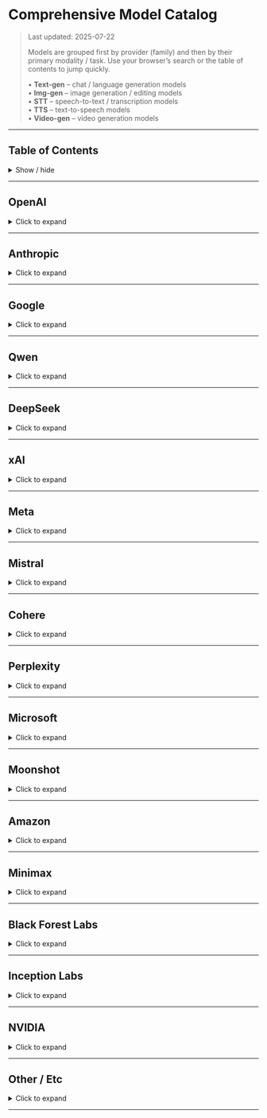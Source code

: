 # Comprehensive Model Catalog

> Last updated: 2025-07-22
>
> Models are grouped first by provider (family) and then by their primary modality / task.
> Use your browser’s search or the table of contents to jump quickly.
>
> • **Text-gen** – chat / language generation models  
> • **Img-gen** – image generation / editing models  
> • **STT** – speech-to-text / transcription models  
> • **TTS** – text-to-speech models  
> • **Video-gen** – video generation models

---

## Table of Contents
<details>
  <summary>Show / hide</summary>

- [OpenAI](#openai)
- [Anthropic](#anthropic)
- [Google](#google)
- [Qwen](#qwen)
- [DeepSeek](#deepseek)
- [xAI](#xai)
- [Meta](#meta)
- [Mistral](#mistral)
- [Cohere](#cohere)
- [Perplexity](#perplexity)
- [Microsoft](#microsoft)
- [Moonshot](#moonshot)
- [Amazon](#amazon)
- [Minimax](#minimax)
- [Black Forest Labs](#black-forest-labs)
- [Inception Labs](#inception-labs)
- [NVIDIA](#nvidia)
- [Other / Etc.](#other--etc)
</details>

---

## OpenAI
<details>
<summary>Click to expand</summary>

### Text-gen
* gpt-3.5-turbo-instruct
* gpt-3.5-turbo-0613
* gpt-3.5-turbo-16k
* gpt-4
* gpt-4-0314
* gpt-4-1106-preview
* gpt-4-turbo
* gpt-4-turbo-preview
* gpt-4o-mini-2024-07-18
* gpt-4o-mini
* gpt-4o
* gpt-4o-2024-05-13
* gpt-4o-2024-08-06
* gpt-4o-2024-11-20
* gpt-4o:extended
* gpt-4o-search-preview
* chatgpt-4o-latest
* gpt-4.1-mini
* gpt-4.1-nano
* gpt-4.1-search
* gpt-4.1
* o1-mini
* o1-mini-2024-09-12
* o1-preview
* o1-preview-2024-09-12
* o1
* o3-mini
* o3-mini-high
* o3
* o3-pro
* o3-search
* o4-mini
* o4-mini-search
* o4-mini-high
* codex-mini

### Img-gen
* gpt-image-1

### STT
* whisper-large-v3
* whisper-large-v3-turbo
* gpt-4o-mini-transcribe

### TTS
* gpt-4o-mini-audio-preview
</details>

---

## Anthropic
<details>
<summary>Click to expand</summary>

### Text-gen
* claude-2
* claude-2.0
* claude-2.0:beta
* claude-2.1
* claude-2.1:beta
* claude-2:beta
* claude-3-haiku
* claude-3-haiku:beta
* claude-3-sonnet
* claude-3.5-haiku
* claude-3.5-haiku-20241022
* claude-3.5-haiku-20241022:beta
* claude-3.5-haiku:beta
* claude-sonnet-4
* claude-sonnet-4-search
* claude-sonnet-4-thinking
* claude-sonnet-4-thinking-search
* claude-opus-4
</details>

---

## Google
<details>
<summary>Click to expand</summary>

### Text-gen
* gemma-2-9b
* gemma2-9b-it
* gemma-2-27b-it
* gemma-3-4b-it
* gemma-3n-e4b-it
* gemma-3-12b-it
* gemma-3-27b-it
* gemini-flash-1.5-8b
* gemini-flash-1.5
* gemini-1.5-pro
* gemini-2.0-flash-lite-001
* gemini-2.0-flash-001
* gemini-2.0-flash
* gemini-2.5-flash
* gemini-2.5-flash-lite-preview-06-17
* gemini-2.5-flash-preview
* gemini-2.5-flash-preview-05-20
* gemini-2.5-flash-preview-05-20:thinking
* gemini-2.5-flash-preview:thinking
* gemini-2.5-flash-thinking
* gemini-2.5-pro
* gemini-2.5-pro-exp-03-25
* gemini-2.5-pro-preview
* gemini-2.5-pro-preview-05-06
* gemini-2.5-pro-search



### Img-gen
* imagen-3
* imagen-4
</details>

---

## Qwen
<details>
<summary>Click to expand</summary>

### Text-gen
* qwen-2-72b-instruct
* Qwen2-72B-Instruct
* Qwen2-VL-72B-Instruct
* qwen-2.5-coder
* qwen-2.5-72b-instruct
* qwen-2.5-7b-instruct
* qwen-2.5-coder-32b-instruct
* qwen-2.5-vl-7b-instruct
* Qwen2.5-72B-Instruct-Turbo
* Qwen2.5-7B-Instruct-Turbo
* Qwen2.5-Coder-32B-Instruct
* qwen2.5-vl-32b-instruct
* qwen-2.5-72b
* qwen2.5-vl-72b-instruct
* qwen3-14b
* qwen3-235b-a22b
* Qwen3-235B-A22B-fp8-tput
* qwen3-30b-a3b
* qwen3-32b
* qwen3-8b
* qwen-3-235b
* qwen-3-235b-a22b
* Qwen3-Coder-480B-A35B-Instruct-FP8
* qwen-qwq-32b
* qwq-32b
* qwq-32b-preview
* qwq-32b-arliai-rpr-v1:free
* eva-qwen-2.5-32b
* eva-qwen-2.5-72b
* qwen-vl-max
* qwen-vl-plus
* qwen-max
* qwen-plus
* qwen-turbo
</details>

---

## DeepSeek
<details>
<summary>Click to expand</summary>

### Text-gen
* deepseek-prover-v2
* deepseek-chat
* deepseek-chat-v3-0324
* deepseek-v3
* deepseek-r1-distill-llama-8b
* deepseek-r1-distill-qwen-1.5b
* deepseek-r1-distill-qwen-7b
* deepseek-r1-distill-qwen-14b
* deepseek-r1-distill-qwen-32b
* deepseek-r1t-chimera:free
* r1-1776
* mai-ds-r1:free
* deepseek-r1
* deepseek-r1-search
* deepseek-r1-0528
* DeepSeek-R1-0528-tput
</details>

---

## xAI
<details>
<summary>Click to expand</summary>

### Text-gen
* grok-vision-beta
* grok-2
* grok-2-1212
* grok-2-vision-1212
* grok-3-mini
* grok-3-mini-beta
* grok-3-beta
* grok-3
</details>

---

## Meta
<details>
<summary>Click to expand</summary>

### Text-gen
* codellama-7b-instruct-solidity
* Llama-2-70b-hf
* Llama-3-8b-chat-hf
* llama-3-8b-instruct
* llama3-8b-8192
* llama3-70b-8192
* Llama-3-70b-chat-hf
* llama-3-70b-instruct
* llama-3.1-8b
* llama-3.1-8b-instant
* llama-3.1-8b-instruct
* llama-3.1-70b-instruct
* llama-3.1-405b
* llama-3.1-405b-instruct
* llama-3.2-1b
* llama-3.2-1b-instruct
* llama-3.2-3b-instruct
* Llama-3.2-3B-Instruct-Turbo
* llama-3.2-11b-vision-instruct
* Llama-3.2-11B-Vision-Instruct-Turbo
* llama-3.2-90b-vision-instruct
* Llama-3.2-90B-Vision-Instruct-Turbo
* llama-3.3-70b-versatile
* llama-3.3-70b-instruct
* Llama-3.3-70B-Instruct-Turbo
* llama-4-scout
* Llama-4-Scout-17B-16E-Instruct
* llama-4-maverick
* Llama-4-Maverick-17B-128E
* llama-4-maverick-17b-128e-instruct
* Llama-4-Maverick-17B-128E-Instruct-FP8
</details>

---

## Mistral
<details>
<summary>Click to expand</summary>

### Text-gen
* mistral-7b-instruct
* mistral-7b-instruct-v0.1
* mistral-7b-instruct-v0.2
* mistral-7b-instruct-v0.3
* mistral-large
* mistral-large-2407
* mistral-large-2411
* mistral-large-2
* mistral-medium-3
* mistral-nemo-instruct
* mistral-nemo
* mixtral-8x22b-instruct
* mixtral-8x7b-instruct
* Mixtral-8x7B-Instruct-v0.1
* nous-hermes-2-mixtral-8x7b-dpo
* dolphin-mixtral-8x22b
* ministral-3b
* ministral-8b
* pixtral-12b
* pixtral-large-2411
* codestral-2501
* devstral-small
* magistral-medium-2506
* magistral-medium-2506:thinking
* magistral-small-2506
* dolphin3.0-mistral-24b:free
* dolphin3.0-r1-mistral-24b:free
* mistral-saba
* mistral-tiny
</details>

---

## Cohere
<details>
<summary>Click to expand</summary>

### Text-gen
* command
* command-a
* command-r
* command-r-03-2024
* command-r-08-2024
* command-r-plus
* command-r-plus-04-2024
* command-r-plus-08-2024
* command-r7b-12-2024
</details>

---

## Perplexity
<details>
<summary>Click to expand</summary>

### Text-gen
* sonar
* sonar-pro
* sonar-reasoning
* sonar-reasoning-pro
* sonar-deep-research
</details>

---

## Microsoft
<details>
<summary>Click to expand</summary>

### Text-gen
* phi-3-medium-128k-instruct
* phi-3-mini-128k-instruct
* phi-3.5-mini-128k-instruct
* phi-4-mini
* phi-4
* phi-4-multimodal-instruct
* phi-4-reasoning-plus
</details>

---

## Moonshot
<details>
<summary>Click to expand</summary>

### Text-gen
* kimi-dev-72b:free
* kimi-vl-a3b-thinking:free
* kimi-k2
</details>

---

## Amazon
<details>
<summary>Click to expand</summary>

### Text-gen
* nova-micro-v1
* nova-lite-v1
* nova-pro-v1
</details>

---

## Minimax
<details>
<summary>Click to expand</summary>

### Text-gen
* minimax-01
* minimax-m1
* minimax-m1-40k
</details>

---

## Black Forest Labs
<details>
<summary>Click to expand</summary>

### Img-gen
* FLUX.1-schnell
* FLUX.1-schnell-v2
* FLUX.1-dev
* FLUX.1-pro
* FLUX.1.1-pro
* FLUX.1-canny
* FLUX.1-depth
* FLUX.1-dev-lora
* FLUX.1-redux
* FLUX.1-kontext
* FLUX.1-kontext-pro
* FLUX.1-kontext-max
</details>

---

## Inception Labs
<details>
<summary>Click to expand</summary>

### Text-gen
* mercury
* mercury-coder
</details>

---

## NVIDIA
<details>
<summary>Click to expand</summary>

### Img-gen
* sana-1.5-flash
* sana-1.5
</details>

---

## Other / Etc
<details>
<summary>Click to expand</summary>

### Text-gen
* bidara
* elixposearch
* evil
* hypnosis-tracy
* midijourney
* mirexa
* rtist
* sur
* unity
* yi-large
* mn-starcannon-12b
* deepcoder-14b-preview:free
* jamba-1.6-large
* jamba-1.6-mini
* aion-1.0
* aion-1.0-mini
* gte-modernbert-base
* openhands-lm-32b-v0.1
* allam-2-7b
* goliath-120b
* magnum-72b
* magnum-v2-72b
* magnum-v4-72b
* AFM-4.5B-Preview
* arcee-blitz
* caller
* caller-large
* coder-large
* maestro-reasoning
* spotlight
* virtuoso-large
* virtuoso-medium-v2
* arcee-spotlight
* bge-base-en-v1.5-vllm
* ernie-4.5-300b-a47b
* sonic
* sonic-2
* compound-beta
* compound-beta-mini
* llemma_7b
* mythomax-l2-13b
* mn-inferor-12b
* inflection-3-pi
* inflection-3-productivity
* multilingual-e5-large-instruct
* exaone-3-5-32b-instruct
* exaone-deep-32b
* lfm-3b
* lfm-40b
* lfm-7b
* weaver
* marin-8b-instruct
* wizardlm-2-8x22b
* morph-v2
* noromaid-20b
* mn-celeste-12b
* internvl3-14b
* internvl3-2b
* cypher-alpha:free
* mythalion-13b
* sorcererlm-8x22b
* reka-flash-3:free
* fimbulvetr-11b-v2
* l3-euryale-70b
* l3-lunaris-8b
* l3.1-euryale-70b
* l3.3-euryale-70b
* sarvam-m:free
* scb10x-typhoon-2-1-gemma3-12b
* midnight-rose-70b
* anubis-70b-v1.1
* anubis-pro-105b-v1
* rocinante-12b
* skyfall-36b-v2
* unslopnemo-12b
* valkyrie-49b-v1
* glm-4-32b
* glm-4-32b:free
* glm-z1-32b
* glm-z1-32b:free
* glm-z1-rumination-32b
* m2-bert-80M-32k-retrieval
* MoA-1
* MoA-1-Turbo
* Refuel-Llm-V2
* Refuel-Llm-V2-Small
* remm-slerp-l2-13b
* toppy-m-7b
* nous-hermes-2

### TTS
* playai-tts
* playai-tts-arabic

### Video-gen
* wan-2.1
</details>

---
